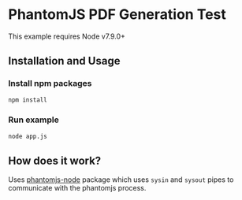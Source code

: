 PhantomJS PDF Generation Test
========

This example requires Node v7.9.0+

## Installation and Usage

### Install npm packages
```bash
npm install
```

### Run example
```bash
node app.js
```

## How does it work?

  Uses [phantomjs-node](//github.com/amir20/phantomjs-node) package which uses `sysin` and `sysout` pipes to communicate with the phantomjs process.